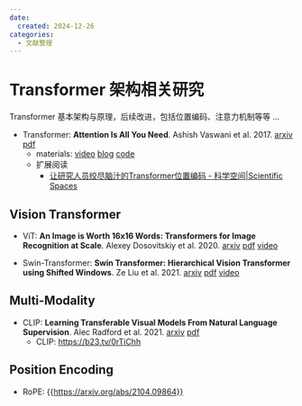 ```yaml
---
date:
  created: 2024-12-26
categories:
  - 文献整理
---
```


# Transformer 架构相关研究

Transformer 基本架构与原理，后续改进，包括位置编码、注意力机制等等 ...

<!-- more -->

- Transformer: **Attention Is All You Need**. Ashish Vaswani et al. 2017. [arxiv](https://arxiv.org/abs/1706.03762) [pdf](pdfs/Transformer_Ashish_Vaswani_et_al_1706.03762.pdf)
    - materials: [video](https://b23.tv/IHQ3NBE) [blog](https://blog.csdn.net/qq_36667170/article/details/124359818) [code](https://github.com/jadore801120/attention-is-all-you-need-pytorch?tab=readme-ov-file)
    - 扩展阅读
        - [让研究人员绞尽脑汁的Transformer位置编码 - 科学空间|Scientific Spaces](https://spaces.ac.cn/archives/8130?sharesource=weibo)

## Vision Transformer

- ViT: **An Image is Worth 16x16 Words: Transformers for Image Recognition at  Scale**. Alexey Dosovitskiy et al. 2020. [arxiv](https://arxiv.org/abs/2010.11929) [pdf](pdfs/ViT_Alexey_Dosovitskiy_et_al_2010.11929.pdf) [video](https://b23.tv/W4UdTX6)

- Swin-Transformer: **Swin Transformer: Hierarchical Vision Transformer using Shifted Windows**. Ze Liu et al. 2021. [arxiv](https://arxiv.org/abs/2103.14030) [pdf](pdfs/Swin-Transformer_Ze_Liu_et_al_2103.14030.pdf) [video](https://b23.tv/buruBr8)


## Multi-Modality

- CLIP: **Learning Transferable Visual Models From Natural Language Supervision**. Alec Radford et al. 2021. [arxiv](https://arxiv.org/abs/2103.00020) [pdf](pdfs/CLIP_Alec_Radford_et_al_2103.00020.pdf)
    - CLIP: https://b23.tv/0rTiChh


## Position Encoding

- RoPE: {{https://arxiv.org/abs/2104.09864}}
